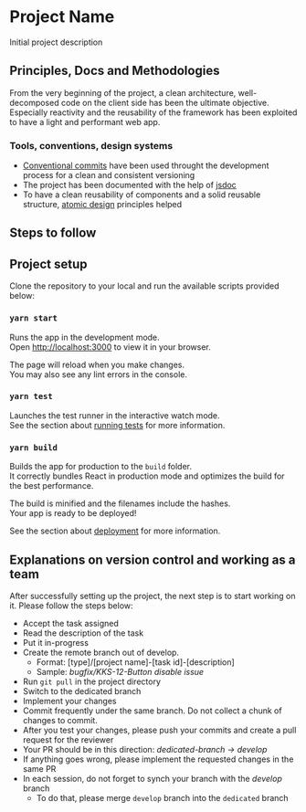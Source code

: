 # Project Name

Initial project description

## Principles, Docs and Methodologies

From the very beginning of the project, a clean architecture, well-decomposed code on the client side has been the ultimate objective. Especially reactivity and the reusability of the framework has been exploited to have a light and performant web app.

### Tools, conventions, design systems

- [Conventional commits](https://www.conventionalcommits.org/en/v1.0.0/) have been used throught the development process for a clean and consistent versioning
- The project has been documented with the help of [jsdoc](https://jsdoc.app/)
- To have a clean reusability of components and a solid reusable structure, [atomic design](https://bradfrost.com/blog/post/atomic-web-design/) principles helped

## Steps to follow

## Project setup

Clone the repository to your local and run the available scripts provided below:

### `yarn start`

Runs the app in the development mode.\
Open [http://localhost:3000](http://localhost:3000) to view it in your browser.

The page will reload when you make changes.\
You may also see any lint errors in the console.

### `yarn test`

Launches the test runner in the interactive watch mode.\
See the section about [running tests](https://facebook.github.io/create-react-app/docs/running-tests) for more information.

### `yarn build`

Builds the app for production to the `build` folder.\
It correctly bundles React in production mode and optimizes the build for the best performance.

The build is minified and the filenames include the hashes.\
Your app is ready to be deployed!

See the section about [deployment](https://facebook.github.io/create-react-app/docs/deployment) for more information.

## Explanations on version control and working as a team

After successfully setting up the project, the next step is to start working on it. Please follow the steps below:

- Accept the task assigned
- Read the description of the task
- Put it in-progress
- Create the remote branch out of develop.
  - Format: [type]/[project name]-[task id]-[description]
  - Sample: _bugfix/KKS-12-Button disable issue_
- Run `git pull` in the project directory
- Switch to the dedicated branch
- Implement your changes
- Commit frequently under the same branch. Do not collect a chunk of changes to commit.
- After you test your changes, please push your commits and create a pull request for the reviewer
- Your PR should be in this direction: _dedicated-branch -> develop_
- If anything goes wrong, please implement the requested changes in the same PR
- In each session, do not forget to synch your branch with the _develop_ branch
  - To do that, please merge `develop` branch into the `dedicated` branch
